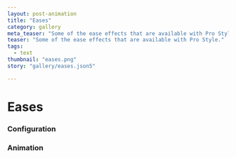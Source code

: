 ```yaml
---
layout: post-animation
title: "Eases"
category: gallery
meta_teaser: "Some of the ease effects that are available with Pro Style."
teaser: "Some of the ease effects that are available with Pro Style."
tags: 
  - text
thumbnail: "eases.png"
story: "gallery/eases.json5"

---
```

# Eases


### Configuration


### Animation

